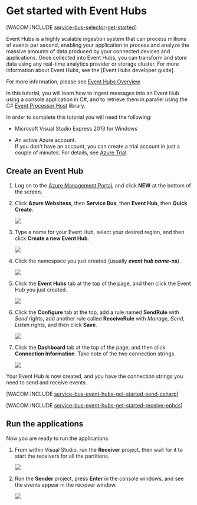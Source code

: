 <properties pageTitle="Get Started with Event Hubs" metaKeywords="Azure Service Bus, Event Hub, getting started Event Hubs" description="Follow this tutorial to get started using Azure Event Hubs with C# using EventProcessorHost" metaCanonical="" services="" documentationCenter="" title="Get Started with Event Hubs" authors="elioda" solutions="" manager="timlt" editor="" />


# <a name="getting-started"> </a>Get started with Event Hubs

[WACOM.INCLUDE [service-bus-selector-get-started](../includes/service-bus-selector-get-started.md)]

Event Hubs is a highly scalable ingestion system that can process millions of events per second, enabling your application to process and analyze the massive amounts of data produced by your connected devices and applications. Once collected into Event Hubs, you can transform and store data using any real-time analytics provider or storage cluster. For more information about Event Hubs, see the [Event Hubs developer guide]. 

For more information, please see [Event Hubs Overview].

In this tutorial, you will learn how to ingest messages into an Event Hub using a console application in C#, and to retrieve them in parallel using the C# [Event Processor Host] library.

In order to complete this tutorial you will need the following:

+ Microsoft Visual Studio Express 2013 for Windows

+ An active Azure account. <br/>If you don't have an account, you can create a trial account in just a couple of minutes. For details, see <a href="http://www.windowsazure.cn/pricing/1rmb-trial/" target="_blank">Azure Trial</a>.

## Create an Event Hub

1. Log on to the [Azure Management Portal], and click **NEW** at the bottom of the screen.

2. Click **Azure Websitess**, then **Service Bus**, then **Event Hub**, then **Quick Create**.

   	![][1]

3. Type a name for your Event Hub, select your desired region, and then click **Create a new Event Hub**.

   	![][2]

4. Click the namespace you just created (usually ***event hub name*-ns**).

   	![][3]

5. Click the **Event Hubs** tab at the top of the page, and then click the Event Hub you just created.

   	![][4]

6. Click the **Configure** tab at the top, add a rule named **SendRule** with *Send* rights, add another rule called **ReceiveRule** with *Manage, Send, Listen* rights, and then click **Save**.

   	![][5]

7. Click the **Dashboard** tab at the top of the page, and then click **Connection Information**. Take note of the two connection strings.

   	![][6]

Your Event Hub is now created, and you have the connection strings you need to send and receive events.

[WACOM.INCLUDE [service-bus-event-hubs-get-started-send-csharp](../includes/service-bus-event-hubs-get-started-send-csharp.md)]


[WACOM.INCLUDE [service-bus-event-hubs-get-started-receive-ephcs](../includes/service-bus-event-hubs-get-started-receive-ephcs.md)]

## Run the applications

Now you are ready to run the applications.

1.	From within Visual Studio, run the **Receiver** project, then wait for it to start the receivers for all the partitions.

   	![][21]

2.	Run the **Sender** project, press **Enter** in the console windows, and see the events appear in the receiver window.

   	![][22]

<!-- Images. -->
[1]: ./media/service-bus-event-hubs-getstarted/create-event-hub1.png
[2]: ./media/service-bus-event-hubs-getstarted/create-event-hub2.png
[3]: ./media/service-bus-event-hubs-getstarted/create-event-hub3.png
[4]: ./media/service-bus-event-hubs-getstarted/create-event-hub4.png
[5]: ./media/service-bus-event-hubs-getstarted/create-event-hub5.png
[6]: ./media/service-bus-event-hubs-getstarted/create-event-hub6.png

[21]: ./media/service-bus-event-hubs-csharp-ephcs-getstarted/run-csharp-ephcs1.png
[22]: ./media/service-bus-event-hubs-csharp-ephcs-getstarted/run-csharp-ephcs2.png

<!-- Links -->
[Azure Management Portal]: https://manage.windowsazure.cn/
[Event Processor Host]: https://www.nuget.org/packages/Microsoft.Azure.ServiceBus.EventProcessorHost
[Event Hubs Overview]: http://msdn.microsoft.com/zh-cn/library/azure/dn836025.aspx
